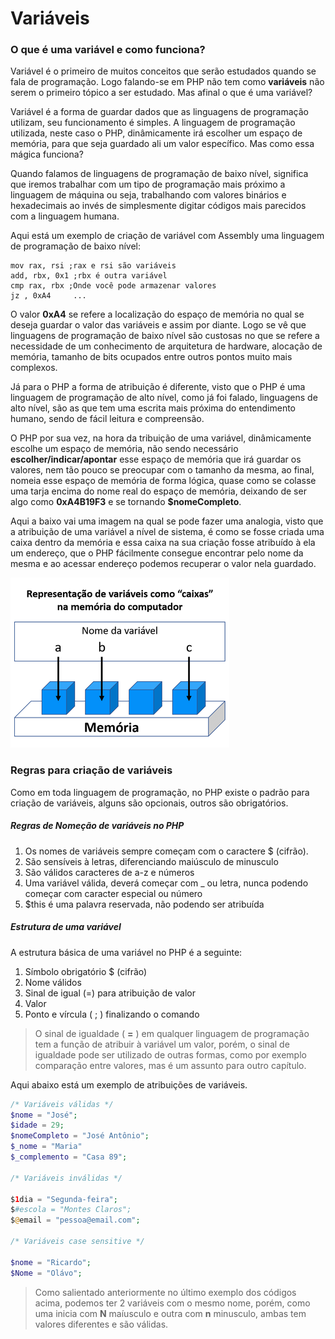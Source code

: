 # Variáveis

### O que é uma variável e como funciona?

Variável é o primeiro de muitos conceitos que serão estudados quando se fala de programação. Logo falando-se em PHP não tem como **variáveis** não serem o primeiro tópico a ser estudado. Mas afinal o que é uma variável?

Variável é a forma de guardar dados que as linguagens de programação utilizam, seu funcionamento é simples. A linguagem de programação utilizada, neste caso o PHP, dinâmicamente irá escolher um espaço de memória, para que seja guardado ali um valor específico. Mas como essa mágica funciona?

Quando falamos de linguagens de programação de baixo nível, significa que iremos trabalhar com um tipo de programação mais próximo a linguagem de máquina ou seja, trabalhando com valores binários e hexadecimais ao invés de simplesmente digitar códigos mais parecidos com a linguagem humana.

Aqui está um exemplo de criação de variável com Assembly uma linguagem de programação de baixo nível:

~~~assembly
mov rax, rsi ;rax e rsi são variáveis
add, rbx, 0x1 ;rbx é outra variável
cmp rax, rbx ;Onde você pode armazenar valores
jz , 0xA4     ...
~~~

O valor **0xA4** se refere a localização do espaço de memória no qual se deseja guardar o valor das variáveis e assim por diante. Logo se vê que linguagens de programação de baixo nível são custosas no que se refere a necessidade de um conhecimento de arquitetura de hardware, alocação de memória, tamanho de bits ocupados entre outros pontos muito mais complexos.

Já para o PHP a forma de atribuição é diferente, visto que o PHP é uma linguagem de programação de alto nível, como já foi falado, linguagens de alto nível, são as que tem uma escrita mais próxima do entendimento humano, sendo de fácil leitura e compreensão.

O PHP por sua vez, na hora da tribuição de uma variável, dinâmicamente escolhe um espaço de memória, não sendo necessário **escolher/indicar/apontar** esse espaço de memória que irá guardar os valores, nem tão pouco se preocupar com o tamanho da mesma, ao final, nomeia esse espaço de memória de forma lógica, quase como se colasse uma tarja encima do nome real do espaço de memória, deixando de ser algo como **0xA4B19F3** e se tornando **$nomeCompleto**.

Aqui a baixo vai uma imagem na qual se pode fazer uma analogia, visto que a atribuição de uma variável a nível de sistema, é como se fosse criada uma caixa dentro da memória e essa caixa na sua criação fosse atribuído à ela um endereço, que o PHP fácilmente consegue encontrar pelo nome da mesma e ao acessar endereço podemos recuperar o valor nela guardado.

<img src="../assets/imgs/memoria.png">

### Regras para criação de variáveis

Como em toda linguagem de programação, no PHP existe o padrão para criação de variáveis, alguns são opcionais, outros são obrigatórios.

##### Regras de Nomeção de variáveis no PHP
1. Os nomes de variáveis sempre começam com o caractere $ (cifrão).
2. São sensíveis à letras, diferenciando maiúsculo de minusculo
3. São válidos caracteres de a-z e números
4. Uma variável válida, deverá começar com _ ou letra, nunca podendo começar com caracter especial ou número
5. $this é uma palavra reservada, não podendo ser atribuída

##### Estrutura de uma variável

A estrutura básica de uma variável no PHP é a seguinte:

1. Símbolo obrigatório $ (cifrão)
2. Nome válidos
3. Sinal de igual (=) para atribuição de valor
4. Valor
5. Ponto e vírcula ( ; ) finalizando o comando

> O sinal de igualdade ( **=** ) em qualquer linguagem de programação tem a função de atribuir à variável um valor, porém, o sinal de igualdade pode ser utilizado de outras formas, como por exemplo comparação entre valores, mas é um assunto para outro capítulo.

Aqui abaixo está um exemplo de atribuições de variáveis.

~~~php
/* Variáveis válidas */
$nome = "José";
$idade = 29;
$nomeCompleto = "José Antônio";
$_nome = "Maria"
$_complemento = "Casa 89";

/* Variáveis inválidas */

$1dia = "Segunda-feira";
$#escola = "Montes Claros";
$@email = "pessoa@email.com";

/* Variáveis case sensitive */

$nome = "Ricardo";
$Nome = "Olávo";

~~~
> Como salientado anteriormente no último exemplo dos códigos acima, podemos ter 2 variáveis com o mesmo nome, porém, como uma inicia com **N** maíusculo e outra com **n** minusculo, ambas tem valores diferentes e são válidas.
